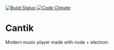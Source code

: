 [![Build Status](https://travis-ci.org/cyprieng/Cantik.svg?branch=master)](https://travis-ci.org/cyprieng/Cantik)
[![Code Climate](https://codeclimate.com/github/cyprieng/Cantik/badges/gpa.svg)](https://codeclimate.com/github/cyprieng/Cantik)

# Cantik

Modern music player made with node + electron.
